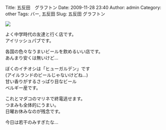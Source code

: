 Title: 五反田　グラフトン
Date: 2009-11-28 23:40
Author: admin
Category: other
Tags: バー, 五反田
Slug: 五反田 グラフトン

<span
class="mt-enclosure mt-enclosure-image">[![](http://ca54makske.com/blog/files/20091128234004_92_thumb.jpg)](http://ca54makske.com/blog/files/20091128234004_92.jpg)</span>  
  

よく中学時代の友達と行く店です。  
アイリッシュパブです。

各国の色々なうまいビールを飲めるいい店です。  
あんまり安くは無いけど…

ぼくのイチオシは「ヒューガルデン」です  
(アイルランドのビールじゃないけどね…)  
甘い香りがするさっぱり目なビール  
ベルギー産です。

これとマダコのマリネで終電逃せます。  
つまみも全体的にうまい。  
日曜お休みなのが残念です。

今日は若干のみすぎたな…
